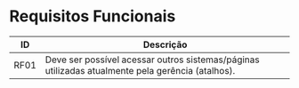 # Requisitos Funcionais

| ID            | Descrição |
| ------------- | ------------- |
| RF01          | Deve ser possível acessar outros sistemas/páginas utilizadas atualmente pela gerência (atalhos).  |
